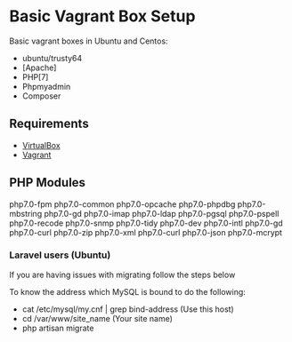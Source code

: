 # Basic Vagrant Box Setup

Basic vagrant boxes in Ubuntu and Centos:

- ubuntu/trusty64
- [Apache]
- PHP[7]
- Phpmyadmin
- Composer

## Requirements
- [VirtualBox](http://www.virtualbox.org/wiki/Downloads)
- [Vagrant](http://www.vagrantup.com/downloads)

## PHP Modules
php7.0-fpm php7.0-common php7.0-opcache php7.0-phpdbg php7.0-mbstring php7.0-gd php7.0-imap php7.0-ldap php7.0-pgsql php7.0-pspell php7.0-recode php7.0-snmp php7.0-tidy php7.0-dev php7.0-intl php7.0-gd php7.0-curl php7.0-zip php7.0-xml php7.0-curl php7.0-json php7.0-mcrypt


### Laravel users (Ubuntu)
If you are having issues with migrating follow the steps below
 
To know the address which MySQL is bound to do the following:
- cat /etc/mysql/my.cnf | grep bind-address (Use this host)
- cd /var/www/site_name (Your site name)
- php artisan migrate